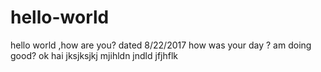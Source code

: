 # hello-world
hello world ,how are you?
dated 8/22/2017
how was your day ?
am doing good?
ok
hai
jksjksjkj
mjihldn
jndld
jfjhflk
